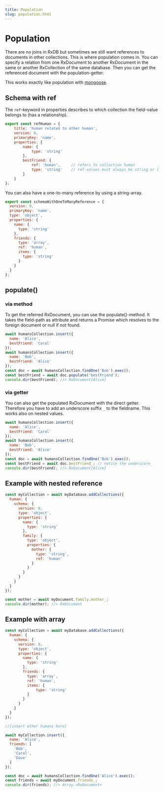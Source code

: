 ```yaml
---
title: Population
slug: population.html
---
```


# Population

There are no joins in RxDB but sometimes we still want references to documents in other collections. This is where population comes in. You can specify a relation from one RxDocument to another RxDocument in the same or another RxCollection of the same database.
Then you can get the referenced document with the population-getter.

This works exactly like population with [mongoose](http://mongoosejs.com/docs/populate.html).

## Schema with ref

The `ref`-keyword in properties describes to which collection the field-value belongs to (has a relationship). 

```javascript
export const refHuman = {
    title: 'human related to other human',
    version: 0,
    primaryKey: 'name',
    properties: {
        name: {
            type: 'string'
        },
        bestFriend: {
            ref: 'human',     // refers to collection human
            type: 'string'    // ref-values must always be string or ['string','null'] (primary of foreign RxDocument) 
        }
    }
};
```

You can also have a one-to-many reference by using a string-array.

```js
export const schemaWithOneToManyReference = {
  version: 0,
  primaryKey: 'name',
  type: 'object',
  properties: {
    name: {
      type: 'string'
    },
    friends: {
      type: 'array',
      ref: 'human',
      items: {
        type: 'string'
      }
    }
  }
};
```

## populate()

### via method
To get the referred RxDocument, you can use the populate()-method.
It takes the field-path as attribute and returns a Promise which resolves to the foreign document or null if not found.

```javascript
await humansCollection.insert({
  name: 'Alice',
  bestFriend: 'Carol'
});
await humansCollection.insert({
  name: 'Bob',
  bestFriend: 'Alice'
});
const doc = await humansCollection.findOne('Bob').exec();
const bestFriend = await doc.populate('bestFriend');
console.dir(bestFriend); //> RxDocument[Alice]
```

### via getter
You can also get the populated RxDocument with the direct getter. Therefore you have to add an underscore suffix `_` to the fieldname.
This works also on nested values.

```javascript
await humansCollection.insert({
  name: 'Alice',
  bestFriend: 'Carol'
});
await humansCollection.insert({
  name: 'Bob',
  bestFriend: 'Alice'
});
const doc = await humansCollection.findOne('Bob').exec();
const bestFriend = await doc.bestFriend_; // notice the underscore_
console.dir(bestFriend); //> RxDocument[Alice]
```

## Example with nested reference

```javascript
const myCollection = await myDatabase.addCollections({
  human: {
    schema: {
      version: 0,
      type: 'object',
      properties: {
        name: {
          type: 'string'
        },
        family: {
          type: 'object',
          properties: {
            mother: {
              type: 'string',
              ref: 'human'
            }
          }
        }
      }
    }
  }
});

const mother = await myDocument.family.mother_;
console.dir(mother); //> RxDocument
```

## Example with array

```javascript
const myCollection = await myDatabase.addCollections({
  human: {
    schema: {
      version: 0,
      type: 'object',
      properties: {
        name: {
          type: 'string'
        },
        friends: {
          type: 'array',
          ref: 'human',
          items: {
              type: 'string'
          }
        }
      }
    }
  } 
});

//[insert other humans here]

await myCollection.insert({
  name: 'Alice',
  friends: [
    'Bob',
    'Carol',
    'Dave'
  ]
});

const doc = await humansCollection.findOne('Alice').exec();
const friends = await myDocument.friends_;
console.dir(friends); //> Array.<RxDocument>
```
